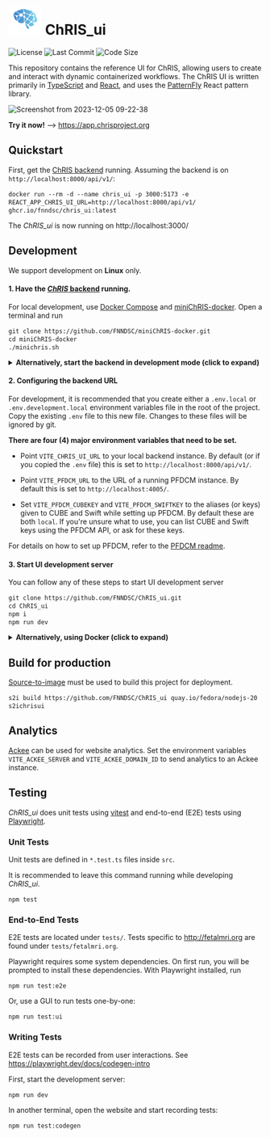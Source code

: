# ![ChRIS logo](https://github.com/FNNDSC/ChRIS_ultron_backEnd/blob/master/docs/assets/logo_chris.png) ChRIS_ui

![License][license-badge]
![Last Commit][last-commit-badge]
![Code Size][code-size]

This repository contains the reference UI for ChRIS, allowing users to create and interact with dynamic containerized workflows. The ChRIS UI is written primarily in [TypeScript](https://www.typescriptlang.org/) and [React](https://reactjs.org/), and uses the [PatternFly](https://github.com/patternfly/patternfly) React pattern library.

![Screenshot from 2023-12-05 09-22-38](https://github.com/FNNDSC/ChRIS_ui/assets/15992276/a8314bfe-e6e2-4e9c-b1c6-f7fb99e4c882)

**Try it now!** --> https://app.chrisproject.org

## Quickstart

First, get the [ChRIS backend](https://github.com/FNNDSC/ChRIS_ultron_backEnd)
running. Assuming the backend is on `http://localhost:8000/api/v1/`:

```shell
docker run --rm -d --name chris_ui -p 3000:5173 -e REACT_APP_CHRIS_UI_URL=http://localhost:8000/api/v1/ ghcr.io/fnndsc/chris_ui:latest
```

The *ChRIS_ui* is now running on http://localhost:3000/

## Development

We support development on **Linux** only.


#### 1. Have the [_ChRIS_ backend](https://github.com/FNNDSC/ChRIS_ultron_backEnd) running.

For local development, use [Docker Compose](https://docs.docker.com/compose/) and [miniChRIS-docker](https://github.com/FNNDSC/miniChRIS-docker). Open a terminal and run

```shell
git clone https://github.com/FNNDSC/miniChRIS-docker.git
cd miniChRIS-docker
./minichris.sh
```

<details>
<summary>
  <strong>
    Alternatively, start the backend in development mode (click to expand)
  </strong>
</summary>

##### Get the backend running from ChRIS_ultron_backEnd

```bash
$ git clone https://github.com/FNNDSC/ChRIS_ultron_backEnd.git
$ cd ChRIS_ultron_backEnd
$ ./make.sh -U -I -i
```

##### Tearing down the ChRIS backend

You can later remove all the backend containers and release storage volumes with:

```bash
$ cd ChRIS_ultron_backEnd
$ sudo rm -r FS
$ ./unmake.sh
```

</details>

#### 2. Configuring the backend URL

For development, it is recommended that you create either a `.env.local`
or `.env.development.local` environment variables file in the root of the project.
Copy the existing `.env` file to this new file. Changes to these files will be ignored by git.

**There are four (4) major environment variables that need to be set.**

- Point `VITE_CHRIS_UI_URL` to your local backend instance. By default (or if you copied the `.env` file) this is set to `http://localhost:8000/api/v1/`.

- Point `VITE_PFDCM_URL` to the URL of a running PFDCM instance. By default this is set to `http://localhost:4005/`.

- Set `VITE_PFDCM_CUBEKEY` and `VITE_PFDCM_SWIFTKEY` to the aliases (or keys) given to CUBE and Swift while setting up PFDCM. By default these are both `local`. If you're unsure what to use, you can list CUBE and Swift keys using the PFDCM API, or ask for these keys.

For details on how to set up PFDCM, refer to the [PFDCM readme](https://github.com/FNNDSC/pfdcm).

#### 3. Start UI development server

You can follow any of these steps to start UI development server

```shell
git clone https://github.com/FNNDSC/ChRIS_ui.git
cd ChRIS_ui
npm i
npm run dev
```

<details>
<summary>
<strong>
Alternatively, using Docker (click to expand)
</strong>
</summary>

These instructions are no longer supported.

Open a new terminal on your system and follow these steps:

```bash
git clone https://github.com/FNNDSC/ChRIS_ui.git
cd ChRIS_ui
docker build -t localhost/fnndsc/chris_ui:dev -f Dockerfile_dev .
docker run --rm -it -v $PWD:/home/localuser -p 3000:3000 -u $(id -u):$(id -g) --userns=host --name chris_ui localhost/fnndsc/chris_ui:dev
```

Open [http://localhost:3000](http://localhost:3000) to view it in the browser.

</details>

## Build for production

[Source-to-image](https://github.com/openshift/source-to-image#readme)
must be used to build this project for deployment.

```shell
s2i build https://github.com/FNNDSC/ChRIS_ui quay.io/fedora/nodejs-20 s2ichrisui
```

## Analytics

[Ackee](https://ackee.electerious.com/) can be used for website analytics.
Set the environment variables `VITE_ACKEE_SERVER` and `VITE_ACKEE_DOMAIN_ID`
to send analytics to an Ackee instance.

## Testing

_ChRIS_ui_ does unit tests using [vitest](https://vitest.dev/) and end-to-end (E2E) tests using [Playwright](https://playwright.dev).

### Unit Tests

Unit tests are defined in `*.test.ts` files inside `src`.

It is recommended to leave this command running while developing _ChRIS_ui_.

```shell
npm test
```

### End-to-End Tests

E2E tests are located under `tests/`. Tests specific to http://fetalmri.org are found under `tests/fetalmri.org`.

Playwright requires some system dependencies. On first run, you will be prompted to install these dependencies.
With Playwright installed, run

```shell
npm run test:e2e
```

Or, use a GUI to run tests one-by-one:

```shell
npm run test:ui
```

### Writing Tests

E2E tests can be recorded from user interactions. See https://playwright.dev/docs/codegen-intro

First, start the development server:

```shell
npm run dev
```

In another terminal, open the website and start recording tests:

```shell
npm run test:codegen
```

<!-- Image Links -->

[license-badge]: https://img.shields.io/github/license/fnndsc/chris_ui.svg
[last-commit-badge]: https://img.shields.io/github/last-commit/fnndsc/chris_ui.svg
[repo-link]: https://github.com/FNNDSC/ChRIS_ui
[code-size]: https://img.shields.io/github/languages/code-size/FNNDSC/ChRIS_ui

